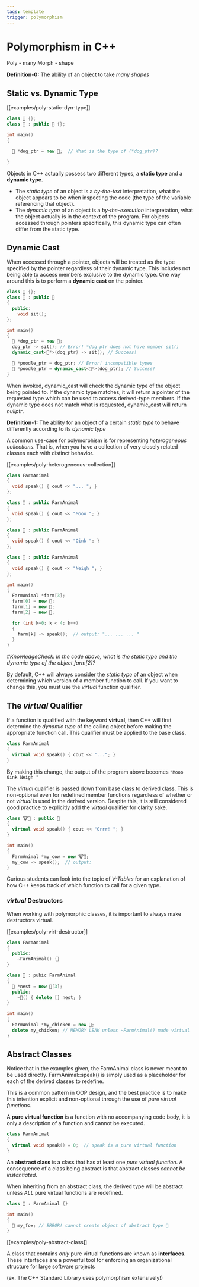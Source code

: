 ```yaml
---
tags: template
trigger: polymorphism
---
```


# Polymorphism in C++

Poly - many 
Morph - shape

**Definition-0:** The ability of an object to take _many shapes_

## Static vs. Dynamic Type

[[examples/poly-static-dyn-type]]
```c++
class 🐶 {};
class 🐩 : public 🐶 {};

int main()
{

  🐶 *dog_ptr = new 🐩;  // What is the type of (*dog_ptr)?

}
```

Objects in C++ actually possess two different types, a **static type** and a **dynamic type**.
  * The _static type_ of an object is a _by-the-text_ interpretation, what the object appears to be when inspecting the code (the type of the variable referencing that object).
  * The _dynamic type_ of an object is a _by-the-execution_ interpretation, what the object actually is in the context of the program. For objects accessed through pointers specifically, this dynamic type can often differ from the static type.

## Dynamic Cast

When accessed through a pointer, objects will be treated as the type specified by the pointer regardless of their dynamic type. This includes not being able to access members exclusive to the dynamic type. One way around this is to perform a **dynamic cast** on the pointer.

```c++
class 🐶 {};
class 🐩 : public 🐶 
{
  public:
    void sit();
};

int main()
{
  🐶 *dog_ptr = new 🐩;
  dog_ptr -> sit(); // Error! *dog_ptr does not have member sit()
  dynamic_cast<🐩*>(dog_ptr) -> sit(); // Success!

  🐩 *poodle_ptr = dog_ptr; // Error! incompatible types
  🐩 *poodle_ptr = dynamic_cast<🐩*>(dog_ptr); // Success!
}
```

When invoked, dynamic_cast will check the dynamic type of the object being pointed to. If the dynamic type matches, it will return a pointer of the requested type which can be used to access derived-type members. If the dynamic type does not match what is requested, dynamic_cast will return _nullptr_.

**Definition-1:** The ability for an object of a certain _static type_ to behave differently according to its _dynamic type_

A common use-case for polymorphism is for representing _heterogeneous collections_. That is, when you have a collection of very closely related classes each with distinct behavior.

[[examples/poly-heterogeneous-collection]]
```c++
class FarmAnimal
{
  void speak() { cout << "... "; }
};

class 🐄 : public FarmAnimal
{
  void speak() { cout << "Mooo "; }
};

class 🐖 : public FarmAnimal
{
  void speak() { cout << "Oink "; }
};

class 🐎 : public FarmAnimal
{
  void speak() { cout << "Neigh "; }
};

int main()
{
  FarmAnimal *farm[3];
  farm[0] = new 🐄;
  farm[1] = new 🐖;
  farm[2] = new 🐎;

  for (int k=0; k < 4; k++)
  {
    farm[k] -> speak();  // output: "... ... ... "
  }
}
```

_#KnowledgeCheck: In the code above, what is the static type and the dynamic type of the object farm[2]?_

By default, C++ will always consider the _static type_ of an object when determining which version of a member function to call. If you want to change this, you must use the _virtual_ function qualifier.

## The _virtual_ Qualifier

If a function is qualified with the keyword **virtual**, then C++ will first determine the _dynamic type_ of the calling object before making the appropriate function call. This qualifier must be applied to the base class.

```c++
class FarmAnimal
{
  virtual void speak() { cout << "..."; }
}
```

By making this change, the output of the program above becomes 
  ```"Mooo Oink Neigh "```

The _virtual_ qualifier is passed down from base class to derived class. This is non-optional even for redefined member functions regardless of whether or not _virtual_ is used in the derived version. Despite this, it is still considered good practice to explicitly add the _virtual_ qualifier for clarity sake.

```c++
class 🐮💢 : public 🐄
{
  virtual void speak() { cout << "Grrr! "; }
}

int main()
{
  FarmAnimal *my_cow = new 🐮💢;
  my_cow -> speak();  // output: 
}
```

Curious students can look into the topic of _V-Tables_ for an explanation of how C++ keeps track of which function to call for a given type.

### _virtual_ Destructors

When working with polymorphic classes, it is important to always make destructors virtual.

[[examples/poly-virt-destructor]]
```c++
class FarmAnimal
{
  public:
    ~FarmAnimal() {}
}

class 🐔 : pubic FarmAnimal
{
  🥚 *nest = new 🥚[3];
  public:
    ~🐔() { delete [] nest; }
}

int main()
{
  FarmAnimal *my_chicken = new 🐔;
  delete my_chicken; // MEMORY LEAK unless ~FarmAnimal() made virtual
}
```

## Abstract Classes

Notice that in the examples given, the FarmAnimal class is never meant to be used directly. FarmAnimal::speak() is simply used as a placeholder for each of the derived classes to redefine.

This is a common pattern in OOP design, and the best practice is to make this intention explicit and non-optional through the use of _pure virtual functions_.

A **pure virtual function** is a function with no accompanying code body, it is only a description of a function and cannot be executed.

```c++
class FarmAnimal
{
  virtual void speak() = 0;  // speak is a pure virtual function 
}
```

An **abstract class** is a class that has at least one _pure virtual function_. A consequence of a class being abstract is that abstract classes _cannot be instantiated_. 

When inheriting from an abstract class, the derived type will be abstract unless _ALL_ pure virtual functions are redefined.

```c++
class 🦊 : FarmAnimal {}

int main()
{
  🦊 my_fox; // ERROR! cannot create object of abstract type 🦊
}
```
[[examples/poly-abstract-class]]

A class that contains _only_ pure virtual functions are known as **interfaces**. These interfaces are a powerful tool for enforcing an organizational structure for large software projects 

(ex. The C++ Standard Library uses polymorphism extensively!)
